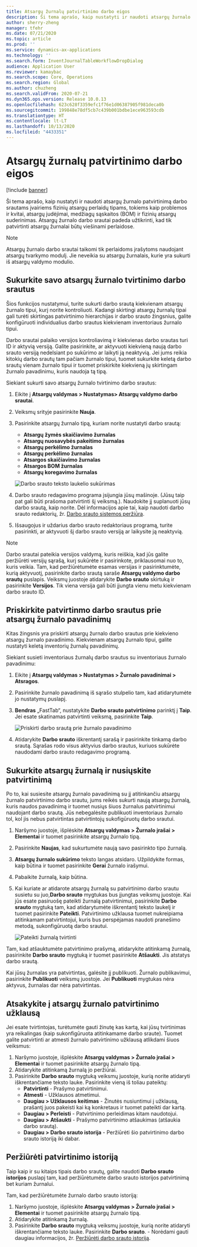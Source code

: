 ```yaml
---
title: Atsargų žurnalų patvirtinimo darbo eigos
description: Ši tema aprašo, kaip nustatyti ir naudoti atsargų žurnalo patvirtinimo darbo srautus įvairiems fizinių atsargų perlaidų tipams. Atsargų žurnalo darbo srautai padeda užtikrinti, kad tik patvirtinti atsargų žurnalai būtų viešinami perlaidose.
author: sherry-zheng
manager: tfehr
ms.date: 07/21/2020
ms.topic: article
ms.prod: ''
ms.service: dynamics-ax-applications
ms.technology: ''
ms.search.form: InventJournalTableWorkflowDropDialog
audience: Application User
ms.reviewer: kamaybac
ms.search.scope: Core, Operations
ms.search.region: Global
ms.author: chuzheng
ms.search.validFrom: 2020-07-21
ms.dyn365.ops.version: Release 10.0.13
ms.openlocfilehash: 623c628f3359efc1f76e1d06387905f981deca0b
ms.sourcegitcommit: 199848e78df5cb7c439b001bdbe1ece963593cdb
ms.translationtype: HT
ms.contentlocale: lt-LT
ms.lasthandoff: 10/13/2020
ms.locfileid: "4433351"
---
```

# <a name="inventory-journal-approval-workflows"></a>Atsargų žurnalų patvirtinimo darbo eigos

[!include [banner](../includes/banner.md)]

Ši tema aprašo, kaip nustatyti ir naudoti atsargų žurnalo patvirtinimą darbo srautams įvairiems fizinių atsargų perlaidų tipams, tokiems kaip problemos ir kvitai, atsargų judėjimai, medžiagų sąskaitos (BOM) ir fizinių atsargų suderinimas. Atsargų žurnalo darbo srautai padeda užtikrinti, kad tik patvirtinti atsargų žurnalai būtų viešinami perlaidose.

> [!NOTE]
> Atsargų žurnalo darbo srautai taikomi tik perlaidoms įrašytoms naudojant atsargų tvarkymo modulį. Jie neveikia su atsargų žurnalais, kurie yra sukurti iš atsargų valdymo modulio.

## <a name="create-your-inventory-journal-approval-workflows"></a>Sukurkite savo atsargų žurnalo tvirtinimo darbo srautus

Šios funkcijos nustatymui, turite sukurti darbo srautą kiekvienam atsargų žurnalo tipui, kurį norite kontroliuoti. Kadangi skirtingi atsargų žurnalų tipai gali turėti skirtingas patvirtinimo hierarchijas ir darbo srauto žingsnius, galite konfigūruoti individualius darbo srautus kiekvienam inventoriaus žurnalo tipui.

Darbo srautai palaiko versijos kontroliavimą ir kiekvienas darbo srautas turi ID ir aktyvią versiją. Galite pasirinkite, ar aktyvuoti kiekvieną naują darbo srauto versiją nedelsiant po sukūrimo ar laikyti ją neaktyvią. Jei jums reikia kitokių darbo srautų tam pačiam žurnalo tipui, tuomet sukurkite keletą darbo srautų vienam žurnalo tipui ir tuomet priskirkite kiekvieną jų skirtingam žurnalo pavadinimu, kuris naudoja tą tipą.

Siekiant sukurti savo atsargų žurnalo tvirtinimo darbo srautus:

1. Eikite į **Atsargų valdymas \> Nustatymas\> Atsargų valdymo darbo srautai**.
1. Veiksmų srityje pasirinkite **Nauja**.
1. Pasirinkite atsargų žurnalo tipą, kuriam norite nustatyti darbo srautą:
    - **Atsargų žymės skaičiavimo žurnalas**
    - **Atsargų nuosavybės pakeitimo žurnalas**
    - **Atsargų perkėlimo žurnalas**
    - **Atsargų perkėlimo žurnalas**
    - **Atsargos skaičiavimo žurnalas**
    - **Atsargos BOM žurnalas**
    - **Atsargų koregavimo žurnalas**

    ![Darbo srauto teksto laukelio sukūrimas ](media/journal-workflow-create-workflow.png "Darbo srauto teksto laukelio sukūrimas")

1. Darbo srauto redagavimo programa įsijungia jūsų mašinoje. (Jūsų taip pat gali būti prašoma patvirtinti šį veiksmą.). Naudokite jį suplanuoti jūsų darbo srautą, kaip norite. Dėl informacijos apie tai, kaip naudoti darbo srauto redaktorių, žr. [Darbo srauto sistemos peržiūra](../../fin-ops-core/fin-ops/organization-administration/overview-workflow-system.md).
1. Išsaugojus ir uždarius darbo srauto redaktoriaus programą, turite pasirinkti, ar aktyvuoti šį darbo srauto versiją ar laikysite ją neaktyvią.

> [!NOTE]
> Darbo srautai pateikia versijos valdymą, kuris reiškia, kad jūs galite peržiūrėti versijų sąrašą, kurį sukūrėte ir pasirinkote, priklausomai nuo to, kuris veikia. Tam, kad peržiūrėtumėte esamas versijas ir pasirinktumėte, kurią aktyvuotį, pasirinkite darbo srautą saraše **Atsargų valdymo darbo srautų** puslapis. Veiksmų juostoje atidarykite **Darbo srauto** skirtuką ir pasirinkite **Versijos**. Tik viena versija gali būti įjungta vienu metu kiekvienam darbo srauto ID.

## <a name="assign-approval-workflows-to-inventory-journal-names"></a>Priskirkite patvirtinmo darbo srautus prie atsargų žurnalo pavadinimų

Kitas žingsnis yra priskirti atsargų žurnalo darbo srautus prie kiekvieno atsargų žurnalo pavadinimo. Kiekvienam atsargų žurnalo tipui, galite nustatyti keletą inventorių žurnalų pavadinimų.

Siekiant susieti inventoriaus žurnalų darbo srautus su inventoriaus žurnalo pavadinimu:

1. Eikite į **Atsargų valdymas \> Nustatymas \> Žurnalo pavadinimai \> Atsragos**.
1. Pasirinkite žurnalo pavadinimą iš sąrašo stulpelio tam, kad atidarytumėte jo nustatymų puslapį.
1. **Bendras** „FastTab“, nustatykite **Darbo srauto patvirtinimo** parinktį į **Taip**. Jei esate skatinamas patvirtinti veiksmą, pasirinkite **Taip**.

    ![Priskirti darbo srautą prie žurnalo pavadinimo](media/journal-workflow-journal-name.png "Priskirti darbo srautą prie žurnalo pavadinimo")

1. Atidarykite **Darbo srauto** iškrentantį sarašą ir pasirinkite tinkamą darbo srautą. Sąrašas rodo visus aktyvius darbo srautus, kuriuos sukūrėte naudodami darbo srauto redagavimo programą.

## <a name="create-an-inventory-journal-and-send-it-for-approval"></a>Sukurkite atsargų žurnalą ir nusiųskite patvirtinimą

Po to, kai susiesite atsargų žurnalo pavadinimą su jį atitinkančiu atsargų žurnalo patvirtinimo darbo srautu, jums reikės sukurti naują atsargų žurnalą, kuris naudos pavadinimą ir tuomet nusiųs šiuos žurnalus patvirtinimui naudojant darbo srautą. Jūs nebegalėsite publikuoti inventoriaus žurnalo tol, kol jis nebus patvirtintas patvirtintojų sukofigūruotų darbo srautui.

1. Naršymo juostoje, išplėskite **Atsargų valdymas \> Žurnalo įrašai \> Elementai** ir tuomet pasirinkite atsargų žurnalo tipą.
1. Pasirinkite **Naujas**, kad sukurtumėte naują savo pasirinkto tipo žurnalą.
1. **Atsargų žurnalo sukūrimo** teksto langas atsidaro. Užpildykite formas, kaip būtina ir tuomet pasirinkite **Gerai** žurnalo irašymui.
1. Pabaikite žurnalą, kaip būtina.
1. Kai kuriate ar atidarote atsargų žurnalą su patvirtinimo darbo srautu susietu su juo,**Darbo srauto** mygtukas bus įjungtas veiksmų juostoje. Kai jūs esate pasiruošę pateikti žurnalą patvirtinimui, pasirinkite **Darbo srauto** mygtuką tam, kad atidarytumėte iškrentantį teksto laukelį ir tuomet pasirinkite **Pateikti**. Patvirtinimo užklausa tuomet nukreipiama atitinkamam patvirtintojui, kuris bus perspėjamas naudoti pranešimo metodą, sukonfigūruotą darbo srautui.

    ![Pateikti žurnalą tvirtinti](media/journal-workflow-inventory-journal.png "Pateikti žurnalą tvirtinti")

Tam, kad atšauktumėte patvirtinimo prašymą, atidarykite atitinkamą žurnalą, pasirinkite **Darbo srauto** mygtuką ir tuomet pasirinkite **Atšaukti**. Jis atstatys darbo srautą.

Kai jūsų žurnalas yra patvirtintas, galėsite jį publikuoti. Žurnalo publikavimui, pasirinkite **Publikuoti** veiksmų juostoje. Jei **Publikuoti** mygtukas nėra aktyvus, žurnalas dar nėra patvirtintas.

## <a name="respond-to-an-inventory-journal-approval-request"></a>Atsakykite į atsargų žurnalo patvirtinimo užklausą 

Jei esate tvirtintojas, turėtumėte gauti žinutę kas kartą, kai jūsų tvirtinimas yra reikalingas (kaip sukonfigūruota atitinkamame darbo sraute). Tuomet galite patvirtinti ar atmesti žurnalo patvirtinimo užklausą atlikdami šiuos veiksmus:

1. Naršymo juostoje, išplėskite **Atsargų valdymas \> Žurnalo įrašai \> Elementai** ir tuomet pasirinkite atsargų žurnalo tipą.
1. Atidarykite atitinkamą žurnalą jo peržiūrai.
1. Pasirinkite **Darbo srauto** mygtuką veiksmų juostoje, kurią norite atidaryti iškrentančiame teksto lauke. Pasirinkite vieną iš toliau pateiktų:
    - **Patvirtinti** - Prašymo patvirtinimui.
    - **Atmesti** - Užklausos atmetimui.
    - **Daugiau \> Užklausos keitimas** - Žinutės nusiuntimui į užklausą, prašantį juos pakeisti kai ką konkretaus ir tuomet pateikti dar kartą.
    - **Daugiau \> Perleisti** - Patvirtinimo perleidimas kitam naudotojui.
    - **Daugiau \> Atšaukti** - Prašymo patvirtinimo atšaukimas (atšaukia darbo srautą).
    - **Daugiau \> Darbo srauto istorija** - Peržiūrėti šio patvirtinimo darbo srauto istoriją iki dabar.

## <a name="review-the-approval-history"></a>Peržiūrėti patvirtinimo istoriją

Taip kaip ir su kitaips tipais darbo srautų, galite naudoti **Darbo srauto istorijos** puslapį tam, kad peržiūrėtumėte darbo srauto istorijos patvirtinimą bet kuriam žurnalui.

Tam, kad peržiūrėtumėte žurnalo darbo srauto istoriją:

1. Naršymo juostoje, išplėskite **Atsargų valdymas \> Žurnalo įrašai \> Elementai** ir tuomet pasirinkite atsargų žurnalo tipą.
1. Atidarykite atitinkamą žurnalą.
1. Pasirinkite **Darbo srauto** mygtuką veiksmų juostoje, kurią norite atidaryti iškrentančiame teksto lauke. Pasirinkite **Darbo srauto**. - Norėdami gauti daugiau informacijos, žr. [Peržiūrėti darbo srauto istoriją](../../fin-ops-core/fin-ops/organization-administration/tasks/view-workflow-history.md).
